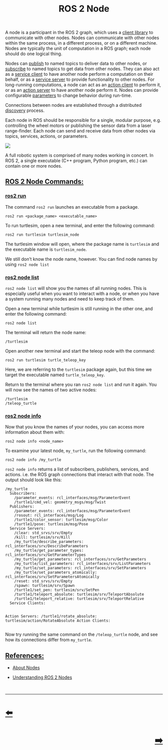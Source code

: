 <h1 align="center">
ROS 2 Node
</h1>
</br>
<p>A node is a participant in the ROS 2 graph, which uses a <a href="https://docs.ros.org/en/humble/Concepts/Basic/About-Client-Libraries.html">client library</a> to communicate with other nodes. Nodes can communicate with other nodes within the same process, in a different process, or on a different machine. Nodes are typically the unit of computation in a ROS graph; each node should do one logical thing.</p>
<p>Nodes can <a href="https://docs.ros.org/en/humble/Concepts/Basic/About-Topics.html">publish</a> to named topics to deliver data to other nodes, or <a href="https://docs.ros.org/en/humble/Concepts/Basic/About-Topics.html">subscribe</a> to named topics to get data from other nodes. They can also act as a <a href="https://docs.ros.org/en/humble/Concepts/Basic/About-Services.html">service client</a> to have another node perform a computation on their behalf, or as a <a href="https://docs.ros.org/en/humble/Concepts/Basic/About-Services.html">service server</a> to provide functionality to other nodes. For long-running computations, a node can act as an <a href="https://docs.ros.org/en/humble/Concepts/Basic/About-Actions.html">action client</a> to perform it, or as an <a href="https://docs.ros.org/en/humble/Concepts/Basic/About-Actions.html">action server</a> to have another node perform it. Nodes can provide configurable <a href="https://docs.ros.org/en/humble/Concepts/Basic/About-Parameters.html">parameters</a> to change behavior during run-time.</p>
<p>Connections between nodes are established through a distributed <a href="https://docs.ros.org/en/humble/Concepts/Basic/About-Discovery.html">discovery</a> process.</p>
<p>Each node in ROS should be responsible for a single, modular purpose, e.g. controlling the wheel motors or publishing the sensor data from a laser range-finder. Each node can send and receive data from other nodes via topics, services, actions, or parameters.</p>
<img src="https://docs.ros.org/en/humble/_images/Nodes-TopicandService.gif">
<p>A full robotic system is comprised of many nodes working in concert. In ROS 2, a single executable (C++ program, Python program, etc.) can contain one or more nodes.</p>
<h2 id="ros-2-node-commands"><a class="header" href="#ros-2-node-commands">ROS 2 Node Commands:</a></h2>
<h3 id="ros2-run"><a class="header" href="#ros2-run">ros2 run</a></h3>
<p>The command <code>ros2 run</code> launches an executable from a package.</p>
<pre><code class="language-sh">ros2 run &lt;package_name&gt; &lt;executable_name&gt;
</code></pre>
<p>To run turtlesim, open a new terminal, and enter the following command:</p>
<pre><code class="language-sh">ros2 run turtlesim turtlesim_node
</code></pre>
<p>The turtlesim window will open, where the package name is <code>turtlesim</code> and the executable name is <code>turtlesim_node</code>.</p>
<p>We still don’t know the node name, however. You can find node names by using <code>ros2 node list</code></p>
<h3 id="ros2-node-list"><a class="header" href="#ros2-node-list">ros2 node list</a></h3>
<p><code>ros2 node list</code> will show you the names of all running nodes. This is especially useful when you want to interact with a node, or when you have a system running many nodes and need to keep track of them.</p>
<p>Open a new terminal while turtlesim is still running in the other one, and enter the following command:</p>
<pre><code class="language-sh">ros2 node list
</code></pre>
<p>The terminal will return the node name:</p>
<pre><code class="language-sh">/turtlesim
</code></pre>
<p>Open another new terminal and start the teleop node with the command:</p>
<pre><code class="language-sh">ros2 run turtlesim turtle_teleop_key
</code></pre>
<p>Here, we are referring to the <code>turtlesim</code> package again, but this time we target the executable named <code>turtle_teleop_key</code>.</p>
<p>Return to the terminal where you ran <code>ros2 node list</code> and run it again. You will now see the names of two active nodes:</p>
<pre><code class="language-sh">/turtlesim
/teleop_turtle
</code></pre>
<h3 id="ros2-node-info"><a class="header" href="#ros2-node-info">ros2 node info</a></h3>
<p>Now that you know the names of your nodes, you can access more information about them with:</p>
<pre><code class="language-sh">ros2 node info &lt;node_name&gt;
</code></pre>
<p>To examine your latest node, <code>my_turtle</code>, run the following command:</p>
<pre><code class="language-sh">ros2 node info /my_turtle
</code></pre>
<p><code>ros2 node info</code> returns a list of subscribers, publishers, services, and actions. i.e. the ROS graph connections that interact with that node. The output should look like this:</p>
<pre><code class="language-sh">/my_turtle
  Subscribers:
    /parameter_events: rcl_interfaces/msg/ParameterEvent
    /turtle1/cmd_vel: geometry_msgs/msg/Twist
  Publishers:
    /parameter_events: rcl_interfaces/msg/ParameterEvent
    /rosout: rcl_interfaces/msg/Log
    /turtle1/color_sensor: turtlesim/msg/Color
    /turtle1/pose: turtlesim/msg/Pose
  Service Servers:
    /clear: std_srvs/srv/Empty
    /kill: turtlesim/srv/Kill
    /my_turtle/describe_parameters: rcl_interfaces/srv/DescribeParameters
    /my_turtle/get_parameter_types: rcl_interfaces/srv/GetParameterTypes
    /my_turtle/get_parameters: rcl_interfaces/srv/GetParameters
    /my_turtle/list_parameters: rcl_interfaces/srv/ListParameters
    /my_turtle/set_parameters: rcl_interfaces/srv/SetParameters
    /my_turtle/set_parameters_atomically: rcl_interfaces/srv/SetParametersAtomically
    /reset: std_srvs/srv/Empty
    /spawn: turtlesim/srv/Spawn
    /turtle1/set_pen: turtlesim/srv/SetPen
    /turtle1/teleport_absolute: turtlesim/srv/TeleportAbsolute
    /turtle1/teleport_relative: turtlesim/srv/TeleportRelative
  Service Clients:

  Action Servers:
    /turtle1/rotate_absolute: turtlesim/action/RotateAbsolute
  Action Clients:
</code></pre>
<p>Now try running the same command on the <code>/teleop_turtle</code> node, and see how its connections differ from <code>my_turtle</code>.</p>
<h2 id="references"><a class="header" href="#references">References:</a></h2>
<ul>
<li>
<p><a href="https://docs.ros.org/en/humble/Concepts/Basic/About-Nodes.html">About Nodes</a></p>
</li>
<li>
<p><a href="https://docs.ros.org/en/humble/Tutorials/Beginner-CLI-Tools/Understanding-ROS2-Nodes/Understanding-ROS2-Nodes.html">Understanding ROS 2 Nodes</a></p>
</li>
</ul>
</br>
<hr />

<h1 align="left">
<a href="Package.md">⬅️</a>
</h1>
<h1 align="right">
<a href="Launch.md">➡️</a>
</h1>